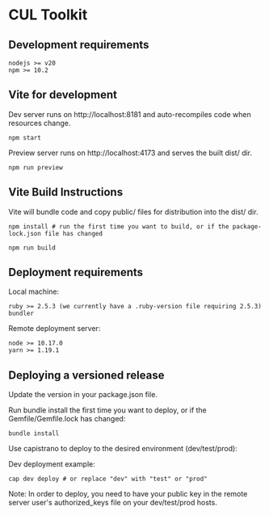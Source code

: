 # CUL Toolkit

## Development requirements
```
nodejs >= v20
npm >= 10.2
```

## Vite for development
Dev server runs on http://localhost:8181 and auto-recompiles code when resources change.
```
npm start
```
Preview server runs on http://localhost:4173 and serves the built dist/ dir.
```
npm run preview
```

## Vite Build Instructions
Vite will bundle code and copy public/ files for distribution into the dist/ dir.
```
npm install # run the first time you want to build, or if the package-lock.json file has changed
```
```
npm run build
```

## Deployment requirements

Local machine:
```
ruby >= 2.5.3 (we currently have a .ruby-version file requiring 2.5.3)
bundler
```

Remote deployment server:
```
node >= 10.17.0
yarn >= 1.19.1
```
## Deploying a versioned release

Update the version in your package.json file.

Run bundle install the first time you want to deploy, or if the Gemfile/Gemfile.lock has changed:
```
bundle install
```

Use capistrano to deploy to the desired environment (dev/test/prod):

Dev deployment example:

```
cap dev deploy # or replace "dev" with "test" or "prod"
```

Note: In order to deploy, you need to have your public key in the remote server user's authorized_keys file on your dev/test/prod hosts.

